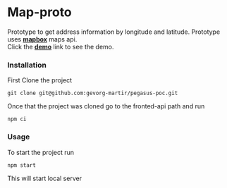 # Map-proto

Prototype to get address information by longitude and latitude. Prototype uses **[mapbox](https://www.mapbox.com)** maps api. \
Click the **[demo](https://gevorg-martir.github.io/map-proto/)** link to see the demo.

### Installation

First Clone the project
```
git clone git@github.com:gevorg-martir/pegasus-poc.git
```

Once that the project was cloned go to the fronted-api path and run
```
npm ci
```

### Usage

To start the project run
```
npm start
```
This will start local server
